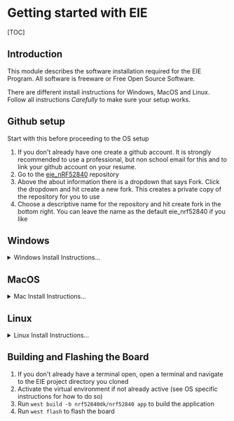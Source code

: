 # Getting started with EIE

[TOC]

## Introduction

This module describes the software installation required for the EIE Program. All software is freeware or Free Open Source Software.

There are different install instructions for Windows, MacOS and Linux. Follow all instructions _Carefully_ to make sure your setup works.

## Github setup

Start with this before proceeding to the OS setup

1. If you don't already have one create a github account. It is strongly recommended to use a professional, but non school email for this and to link your github account on your resume.
2. Go to the [eie_nRF52840](https://github.com/eiefirmware/eie_nrf52840) repository
3. Above the about information there is a dropdown that says Fork. Click the dropdown and hit create a new fork. This creates a private copy of the repository for you to use
4. Choose a descriptive name for the repository and hit create fork in the bottom right. You can leave the name as the default eie_nrf52840 if you like

## Windows

<details>

<summary>Windows Install Instructions...</summary>

1. Open the windows terminal application. If you do not have windows terminal installed get it from the [microsoft store](https://apps.microsoft.com/detail/9n0dx20hk701)
2. Verify you have winget installed by running the command `winget --help` in the terminal. If installed help text for the Windows Package Manager should show up. If not installed install [winget](https://aka.ms/getwinget)
3. Use Winget to install dependencies `winget install Kitware.CMake Ninja-build.Ninja oss-winget.gperf python Git.Git oss-winget.dtc wget 7zip.7zip nrfutil`.
   a. You may need to add 7zip to the path
   b. type 'python --version' which should say a number >13.0
4. Download the latest [jLink installer](https://www.segger.com/downloads/jlink/)
   a. start the setup process
   b. make sure to check the "Install Legacy USB driver" checkbox
   c. finish the setup process
5. Open Git bash in the windows terminal
6. Run `nrfutil install device`
7. Change the current directory to your user directory: `cd /c/Users/<Your Username>`
8. Create a new directory for zephyr projects: `mkdir zephyr-projects`
9. Change the directory to the zephyr projects directory `cd zephyr-projects`
10. Create a python virtual environment `python -m venv .venv`
11. Activate the venv `source .venv/Scripts/activate`
12. Install west by running `pip install west`
13. Go to the repo you created during the [github setup](#github-setup) and click on the green code button and copy the HTTPS URL. The URL should look something like `https://github.com/<your account>/eie_nrf52840.git` depending on what you named the repository. **DO NOT DOWNLOAD THE CODE AS A ZIP**
14. Clone the EIE source code `west init -m <Your Repo Link Here>` filling in the link from the previous step.
15. If you run `ls` you should see your cloned repo
16. Move into the cloned repo `cd <your repo name>`
17. Update west `west update`
18. Run `west zephyr-export`to create necessary files for cmake to run
19. Install the required python packages for west `west packages pip --install`
20. Install the required toolchain `west sdk install --toolchains arm-zephyr-eabi`
21. Proceed to [Building and Flashing the Board](#building-and-flashing-the-board)
</details>

## MacOS

<details>

<summary>Mac Install Instructions...</summary>

1. Open a terminal
2. Install homebrew by running `/bin/bash -c "$(curl -fsSL https://raw.githubusercontent.com/Homebrew/install/HEAD/install.sh)"`
3. Add the home brew installation to the path. If you have a Apple silicon mac (2020 or newer) run `(echo; echo 'eval "$(/opt/homebrew/bin/brew shellenv)"') >> ~/.zprofile && source ~/.zprofile`. If you have an intel mac (2020 or older) run `(echo; echo 'eval "$(/usr/local/bin/brew shellenv)"') >> ~/.zprofile && source ~/.zprofile`
4. Use homebrew to install the required dependencies by running `brew install cmake ninja gperf python3 python-tk ccache qemu dtc libmagic wget openocd`
5. Add python to the path `(echo; echo 'export PATH="'$(brew --prefix)'/opt/python/libexec/bin:$PATH"') >> ~/.zprofile && source ~/.zprofile`
6. Download the latest [jLink installer](https://www.segger.com/downloads/jlink/) and run through the setup process.
7. Download [nRF utils](https://www.nordicsemi.com/Products/Development-tools/nRF-Util)
8. Change the directory in your terminal to Downloads `cd ~/Downloads`
9. Make nrfutils executable `chmod +x nrfutil`
10. Move nrfutils to your local bin `mv nrfutil ~/.local/bin/`. If this folder does not exist create it `mkdir -p ~/.local/bin` and add it to your path `echo; echo 'export $PATH=$PATH:$HOME/.local/bin' >> ~/.zprofile && source ~/.zprofile`.
11. Open a new terminal
12. Run `nrfutil install device`
13. Change the current directory to your user directory: `cd ~`
14. Create a new directory for zephyr projects: `mkdir zephyr-projects`
15. Change the directory to the zephyr projects directory `cd zephyr-projects`
16. Create a python virtual environment `python -m venv .venv`
17. Activate the venv `source .venv/bin/activate`
18. Install west by running `pip install west`
19. Go to the repo you created during the [github setup](#github-setup) and click on the green code button and copy the HTTPS URL. The URL should look something like `https://github.com/<your account>/eie_nrf52840.git` depending on what you named the repository. **DO NOT DOWNLOAD THE CODE AS A ZIP**
20. Clone the EIE source code `west init -m <Your Repo Link Here>` filling in the link from the previous step.
21. If you run `ls` you should see your cloned repo
22. Move into the cloned repo `cd <your repo name>`
23. Update west `west update`
24. Run `west zephyr-export`to create necessary files for cmake to run
25. Install the required python packages for west `west packages pip --install`
26. Install the required toolchain `west sdk install --toolchains arm-zephyr-eabi`
27. Proceed to [Building and Flashing the Board](#building-and-flashing-the-board)

</details>

## Linux

<details>

<summary>Linux Install Instructions...</summary>

> Note: This assumes Ubuntu 22.04 but you should be able to adapt this for any linux distribution

1. Run `sudo apt install --no-install-recommends git cmake ninja-build gperf ccache dfu-util device-tree-compiler wget python3-dev python3-venv python3-tk xz-utils file make gcc gcc-multilib g++-multilib libsdl2-dev libmagic1`
2. Download the latest [jLink installer](https://www.segger.com/downloads/jlink/) and run through the setup process.
3. Download [nRF utils](https://www.nordicsemi.com/Products/Development-tools/nRF-Util)
4. Change the directory in your terminal to Downloads `cd ~/Downloads`
5. Make nrfutils executable `chmod +x nrfutil`
6. Move nrfutils to your local bin `mv nrfutil ~/.local/bin/`. If this folder does not exist create it `mkdir -p ~/.local/bin` and add it to your path `echo; echo 'export $PATH=$PATH:$HOME/.local/bin' >> ~/.profile` and restart your computer.
7. Run `nrfutil install device`
8. Change the current directory to your home directory: `cd ~`
9. Create a new directory for zephyr projects: `mkdir zephyr-projects`
10. Change the directory to the zephyr projects directory `cd zephyr-projects`
11. Create a python virtual environment `python -m venv .venv`
12. Activate the venv `source .venv/bin/activate`
13. Install west by running `pip install west`
14. Go to the repo you created during the [github setup](#github-setup) and click on the green code button and copy the HTTPS URL. The URL should look something like `https://github.com/<your account>/eie_nrf52840.git` depending on what you named the repository. **DO NOT DOWNLOAD THE CODE AS A ZIP**
15. Clone the EIE source code `west init -m <Your Repo Link Here>` filling in the link from the previous step.
16. If you run `ls` you should see your cloned repo
17. Move into the cloned repo `cd <your repo name>`
18. Update west `west update`
19. Run `west zephyr-export`to create necessary files for cmake to run
20. Install the required python packages for west `west packages pip --install`
21. Install the required toolchain `west sdk install --toolchains arm-zephyr-eabi`
22. Proceed to [Building and Flashing the Board](#building-and-flashing-the-board)
</details>

## Building and Flashing the Board

1. If you don't already have a terminal open, open a terminal and navigate to the EIE project directory you cloned
2. Activate the virtual environment if not already active (see OS specific instructions for how to do so)
3. Run `west build -b nrf52840dk/nrf52840 app` to build the application
4. Run `west flash` to flash the board
